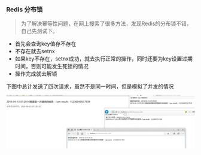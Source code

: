 ### Redis 分布锁

> 为了解决幂等性问题，在网上搜索了很多方法，发现Redis的分布锁不错，自己先测试下。

- 首先会查询key值存不存在
- 不存在就去setnx
- 如果key不存在，setnx成功，就去执行正常的操作，同时还要为key设置过期时间，否则可能发生死锁的情况
- 操作完成就去解锁

下图中总计发送了四次请求，虽然不是同一时间，但是模拟了并发的情况

![](test.png)